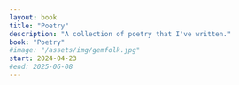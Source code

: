 ```yaml
---
layout: book
title: "Poetry"
description: "A collection of poetry that I've written."
book: "Poetry"
#image: "/assets/img/gemfolk.jpg"
start: 2024-04-23
#end: 2025-06-08
---
```

